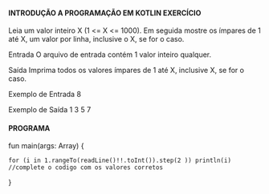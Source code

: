 #### INTRODUÇÃO A PROGRAMAÇÃO EM KOTLIN EXERCÍCIO

Leia um valor inteiro X (1 <= X <= 1000). Em seguida mostre os ímpares de 1 até X, um valor por linha, inclusive o X, se for o caso.

Entrada
O arquivo de entrada contém 1 valor inteiro qualquer.

Saída
Imprima todos os valores ímpares de 1 até X, inclusive X, se for o caso.

Exemplo de Entrada
8

Exemplo de Saída
1
3
5
7

#### PROGRAMA

  fun main(args: Array<String>) {
  
    for (i in 1.rangeTo(readLine()!!.toInt()).step(2 )) println(i) //complete o codigo com os valores corretos
    
  }
